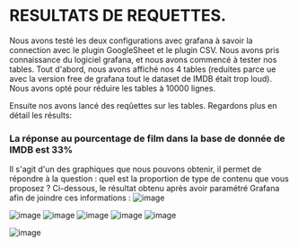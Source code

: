 # RESULTATS DE REQUETTES. 
Nous avons testé les deux configurations avec grafana à savoir la connection avec le plugin GoogleSheet et le plugin CSV.
Nous avons pris connaissance du logiciel grafana, et nous avons commencé à tester nos tables.
Tout d'abord, nous avons affiché nos 4 tables (reduites parce ue avec la version free de grafana tout le dataset de IMDB était trop loud). Nous avons opté pour réduire les tables à 10000 lignes.

Ensuite nos avons lancé des reqûettes sur les tables. Regardons plus en détail les résults:

### La réponse au pourcentage de film dans la base de donnée de IMDB est 33% 
Il s'agit d'un des graphiques que nous pouvons obtenir, il permet de répondre à la question : quel est la proportion de type de contenu que vous proposez ? 
Ci-dessous, le résultat obtenu après avoir paramétré Grafana afin de joindre ces informations : 
![image](https://user-images.githubusercontent.com/71117842/147707405-e2949695-682f-4758-a4a5-7fc6414d3a28.png)


![image](https://user-images.githubusercontent.com/71117842/147770387-f4bc69c3-3b9f-49e4-b947-4afb2503523f.png)
![image](https://user-images.githubusercontent.com/71117842/147771603-96f8b0bb-007f-4710-8463-bbb956e8a3d3.png)
![image](https://user-images.githubusercontent.com/71117842/147776468-673026ad-78f0-4533-b874-a866783f1bf6.png)
![image](https://user-images.githubusercontent.com/71117842/147777284-8969c41f-4208-48ea-ba89-41c0e7e3f477.png)
![image](https://user-images.githubusercontent.com/71117842/147778148-34bafaf2-5c76-49e1-93f9-6adab6053701.png)

![image](https://user-images.githubusercontent.com/71117842/147778540-d164a5c4-b5dc-4a30-a673-3eac68c5158a.png)

